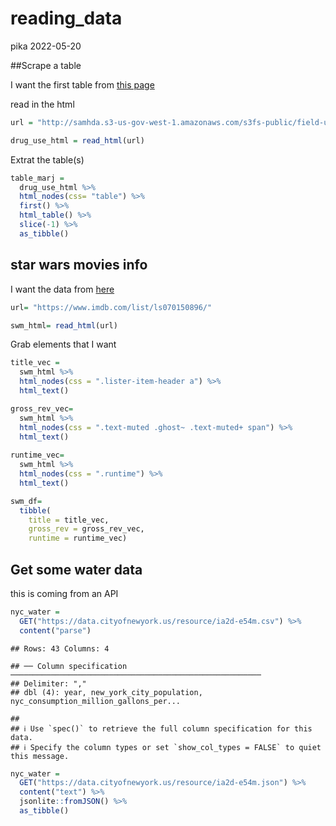 reading_data
================
pika
2022-05-20

\##Scrape a table

I want the first table from [this
page](https://www.bestplaces.net/cost_of_living/city/new_york/new_york)

read in the html

``` r
url = "http://samhda.s3-us-gov-west-1.amazonaws.com/s3fs-public/field-uploads/2k15StateFiles/NSDUHsaeShortTermCHG2015.htm"

drug_use_html = read_html(url)
```

Extrat the table(s)

``` r
table_marj =
  drug_use_html %>% 
  html_nodes(css= "table") %>% 
  first() %>% 
  html_table() %>% 
  slice(-1) %>% 
  as_tibble()
```

## star wars movies info

I want the data from [here](https://www.imdb.com/list/ls070150896/)

``` r
url= "https://www.imdb.com/list/ls070150896/"

swm_html= read_html(url)
```

Grab elements that I want

``` r
title_vec =
  swm_html %>% 
  html_nodes(css = ".lister-item-header a") %>% 
  html_text()

gross_rev_vec=
  swm_html %>% 
  html_nodes(css = ".text-muted .ghost~ .text-muted+ span") %>% 
  html_text()
  
runtime_vec=
  swm_html %>% 
  html_nodes(css = ".runtime") %>% 
  html_text()

swm_df=
  tibble(
    title = title_vec,
    gross_rev = gross_rev_vec, 
    runtime = runtime_vec)
```

## Get some water data

this is coming from an API

``` r
nyc_water =
  GET("https://data.cityofnewyork.us/resource/ia2d-e54m.csv") %>% 
  content("parse")
```

    ## Rows: 43 Columns: 4

    ## ── Column specification ────────────────────────────────────────────────────────
    ## Delimiter: ","
    ## dbl (4): year, new_york_city_population, nyc_consumption_million_gallons_per...

    ## 
    ## ℹ Use `spec()` to retrieve the full column specification for this data.
    ## ℹ Specify the column types or set `show_col_types = FALSE` to quiet this message.

``` r
nyc_water =
  GET("https://data.cityofnewyork.us/resource/ia2d-e54m.json") %>%
  content("text") %>% 
  jsonlite::fromJSON() %>% 
  as_tibble()
```
